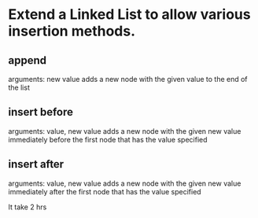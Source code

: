 # Extend a Linked List to allow various insertion methods.
## append
arguments: new value
adds a new node with the given value to the end of the list
## insert before
arguments: value, new value
adds a new node with the given new value immediately before the first node that has the value specified
## insert after
arguments: value, new value
adds a new node with the given new value immediately after the first node that has the value specified

 It take 2 hrs
